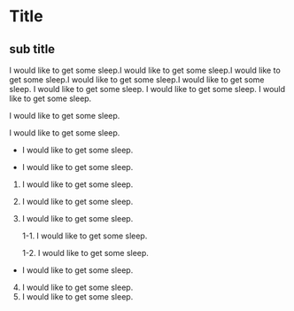 # Title
## sub title
I would like to get some sleep.I would like to get some sleep.I would like to get some sleep.I would like to get some sleep.I would like to get some sleep.
I would like to get some sleep.
I would like to get some sleep.
I would like to get some sleep.


I would like to get some sleep.

I would like to get some sleep.



- I would like to get some sleep.

- I would like to get some sleep.

1. I would like to get some sleep.
1. I would like to get some sleep.
1. I would like to get some sleep.

      1-1. I would like to get some sleep.
      
      1-2. I would like to get some sleep.
  

- I would like to get some sleep.

4. I would like to get some sleep.
5. I would like to get some sleep.
